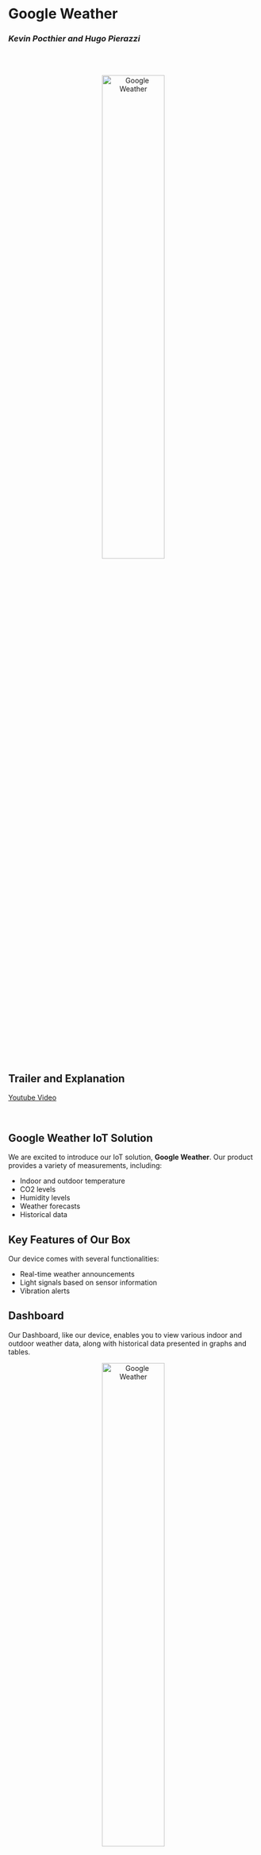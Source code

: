 # Google Weather
### *Kevin Pocthier and Hugo Pierazzi*

<br>
<br>

<p align="center">
  <img src="https://imgur.com/l7QXu4L.png" alt="Google Weather" style="width:50%;">
</p>

<br>

## Trailer and Explanation

[Youtube Video](https://youtu.be/xZMuOwHl4E0) 

<br>

## Google Weather IoT Solution

We are excited to introduce our IoT solution, **Google Weather**. Our product provides a variety of measurements, including:

- Indoor and outdoor temperature
- CO2 levels
- Humidity levels
- Weather forecasts
- Historical data

## Key Features of Our Box

Our device comes with several functionalities:

- Real-time weather announcements
- Light signals based on sensor information
- Vibration alerts

## Dashboard

Our Dashboard, like our device, enables you to view various indoor and outdoor weather data, along with historical data presented in graphs and tables.

<p align="center">
  <img src="https://imgur.com/3pisUPv.png" alt="Google Weather" style="width:50%;">
</p>

<br>


## Project Structure

### Flask Folder

This folder contains all the necessary documents to run and deploy the backend of our product, primarily the `main.py` file. This file handles most of the functionalities and integrates APIs such as Text-to-Speech, OpenAI, and OpenWeather. It also sends the data collected by the device to BigQuery. The Text-to-Speech system, managed with GPT-3.5 from OpenAI, is also controlled from this backend.

[Access the Flask Backend](https://weather-monitor-zsladhfraq-ew.a.run.app)

### Streamlit Folder

This folder includes the documents required to set up and deploy Streamlit on Cloud Run. The main file, `Dashboard.py`, provides a sleek and functional layout for our application. One of its primary functions is to fetch the BigQuery data collected by the M5Stack and display it on our dashboard.

[Access the Streamlit Dashboard](https://streamlit-dashboard-zsladhfraq-ew.a.run.app)

### UIFlow File

This file contains the complete code for our M5Stack. It defines the Flask routes and establishes an effective and relevant layout. Here’s a summary of its functions and the information displayed on the screen:

- Weather announcements triggered by the motion detector, limited to once per minute to avoid spam. These announcements Text-to-Speech are generated using a GPT-3.5 prompt and information from the OpenWeather API.
- Vibration alert when CO2 levels exceed 600 ppm, indicating poor air quality.
- LED indicators: Red when humidity is between 40-59%, blue when above 60%, and green when below 40%.
- Wifi solution: In the event of a connection failure, you can have back-up wifis.

<p align="center">
  <img src="https://imgur.com/AzPbQLW.png" alt="Google Weather" style="width:50%;">
</p>

<br>

<br>

## Distribution of Work

<table style="width:100%; border: 2px solid black;">
  <tr>
    <th style="background-color:#1E90FF; color:white; padding:10px;">Kevin</th>
    <th style="background-color:#000000; color:white; padding:10px;">Hugo</th>
  </tr>
  <tr>
    <td style="background-color:#f0f0f0; padding:20px; vertical-align:top;">
      M5Stack Visual, Sensors, Flask, Video, (450 lines approximately)
    </td>
    <td style="background-color:#f0f0f0; padding:20px; vertical-align:top;">
      Flask, BigQuery, Text-To-Speech, Video (450 lines approximately)
    </td>
  </tr>
</table>
